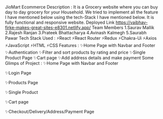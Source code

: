 JioMart Ecommerce
Description :
It is a Grocery website where you can buy day to day grocery for your Household. We tried to implement all the feature I have mentioned below using the tech-Stack I have mentioned below. It is fully functional and responsive website.
Deployed Link
https://vaibhav-firke-makes-great-sites-e8301.netlify.app/
Team Members
1.Saurav Mallik
2.Rajesh Ranjan
3.Prateek Bhattacharya
4.Avinash Kalmegh
5.Saurabh Pawar
Tech Stack Used :
⚡React
⚡React Router
⚡Redux
⚡Chakra-Ui
⚡Axios
⚡JavaScript
⚡HTML
⚡CSS
Features :
✨Home Page with Navbar and Footer
✨Authentication
✨Filter and sort products by rating and price
✨Single Product Page
✨Cart page
✨Add address details and make payment
Some Glimps of Project :
✨Home Page with Navbar and Footer


✨Login Page


✨Products Page


✨Single Product


✨Cart page


✨Checkout/Delivery/Address/Payment Page


